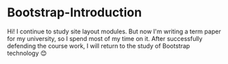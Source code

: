 # Bootstrap-Introduction

Hi! I continue to study site layout modules. But now I'm writing a term paper for 
my university, so I spend most of my time on it. After successfully defending 
the course work, I will return to the study of Bootstrap technology 😊
